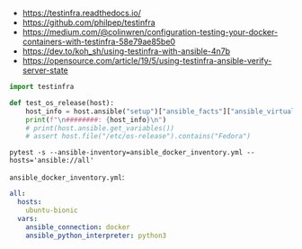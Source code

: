 * https://testinfra.readthedocs.io/
* https://github.com/philpep/testinfra
* https://medium.com/@colinwren/configuration-testing-your-docker-containers-with-testinfra-58e79ae85be0
* https://dev.to/koh_sh/using-testinfra-with-ansible-4n7b
* https://opensource.com/article/19/5/using-testinfra-ansible-verify-server-state

```python
import testinfra

def test_os_release(host):
    host_info = host.ansible("setup")["ansible_facts"]["ansible_virtualization_type"]
    print(f"\n########: {host_info}\n")
    # print(host.ansible.get_variables())
    # assert host.file("/etc/os-release").contains("Fedora")
```

```shell
pytest -s --ansible-inventory=ansible_docker_inventory.yml --hosts='ansible://all'
```

`ansible_docker_inventory.yml`:
```yaml
all:
  hosts:
    ubuntu-bionic
  vars:
    ansible_connection: docker
    ansible_python_interpreter: python3
```
